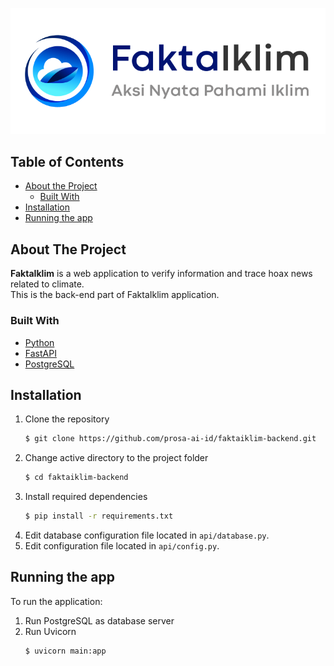 <div align="center">
<p>
  <img src="images/logo.png" alt="Logo FaktaIklim">
</p>
</div>

## Table of Contents

- [About the Project](#about-the-project)
  - [Built With](#built-with)
- [Installation](#installation)
- [Running the app](#running-the-app)

## About The Project

<b>FaktaIklim</b> is a web application to verify information and trace hoax news related to climate.<br>
This is the back-end part of FaktaIklim application.<br>

### Built With

* [Python](https://www.python.org)
* [FastAPI](https://fastapi.tiangolo.com)
* [PostgreSQL](https://www.postgresql.org)

## Installation

1. Clone the repository
   ```sh
   $ git clone https://github.com/prosa-ai-id/faktaiklim-backend.git
   ```
2. Change active directory to the project folder
   ```sh
   $ cd faktaiklim-backend
   ```
3. Install required dependencies
   ```sh
   $ pip install -r requirements.txt
   ```
4. Edit database configuration file located in `api/database.py`.
5. Edit configuration file located in `api/config.py`.

## Running the app

To run the application:
1. Run PostgreSQL as database server
2. Run Uvicorn
    ```sh
    $ uvicorn main:app
    ```
